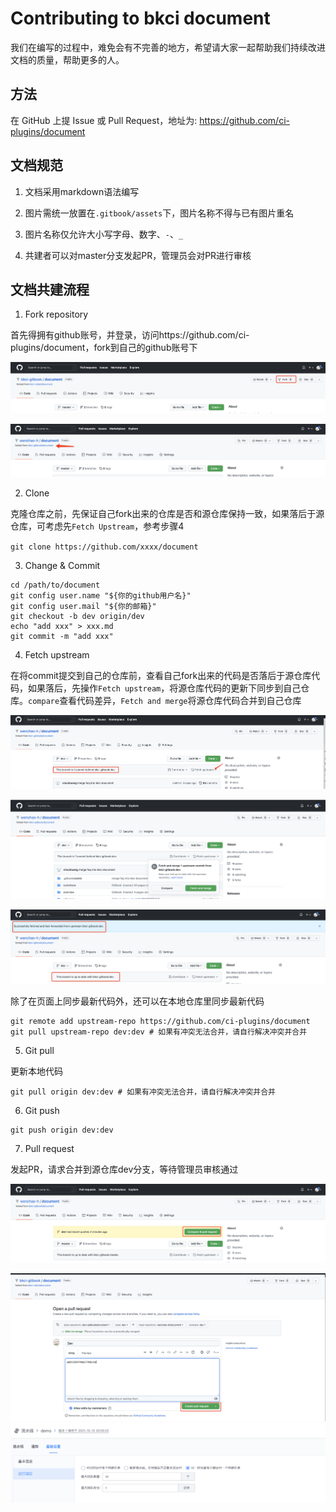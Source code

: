 # Contributing to bkci document

我们在编写的过程中，难免会有不完善的地方，希望请大家一起帮助我们持续改进文档的质量，帮助更多的人。

## 方法

在 GitHub 上提 Issue 或 Pull Request，地址为: https://github.com/ci-plugins/document

## 文档规范

1. 文档采用markdown语法编写

2. 图片需统一放置在`.gitbook/assets`下，图片名称不得与已有图片重名

3. 图片名称仅允许大小写字母、数字、`-`、`_`

4. 共建者可以对master分支发起PR，管理员会对PR进行审核

## 文档共建流程

1. Fork repository

首先得拥有github账号，并登录，访问https://github.com/ci-plugins/document，fork到自己的github账号下

![image-20220306234726724](../.gitbook/assets/image-20220306234726724.png)

![image-20220306234812651](../.gitbook/assets/image-20220306234812651.png)

2. Clone  

克隆仓库之前，先保证自己fork出来的仓库是否和源仓库保持一致，如果落后于源仓库，可考虑先`Fetch Upstream`，参考步骤4

`git clone https://github.com/xxxx/document`

3. Change & Commit

```
cd /path/to/document
git config user.name "${你的github用户名}"
git config user.mail "${你的邮箱}"
git checkout -b dev origin/dev
echo "add xxx" > xxx.md
git commit -m "add xxx"
```

4. Fetch upstream

在将commit提交到自己的仓库前，查看自己fork出来的代码是否落后于源仓库代码，如果落后，先操作`Fetch upstream`，将源仓库代码的更新下同步到自己仓库。`compare`查看代码差异，`Fetch and merge`将源仓库代码合并到自己仓库

![image-20220307000537768](../.gitbook/assets/image-20220307000537768.png)

![image-20220307000634161](../.gitbook/assets/image-20220307000634161.png)

![image-20220307000819055](../.gitbook/assets/image-20220307000819055.png)



除了在页面上同步最新代码外，还可以在本地仓库里同步最新代码

```
git remote add upstream-repo https://github.com/ci-plugins/document
git pull upstream-repo dev:dev # 如果有冲突无法合并，请自行解决冲突并合并
```

5. Git pull

更新本地代码

```
git pull origin dev:dev # 如果有冲突无法合并，请自行解决冲突并合并
```

6. Git push

```
git push origin dev:dev
```

7. Pull request

发起PR，请求合并到源仓库dev分支，等待管理员审核通过

![image-20220307003446199](../.gitbook/assets/image-20220307003446199.png)

![image-20220307003639376](../.gitbook/assets/image-20220307003639376.png)
![image-20211212201111977](../.gitbook/assets/image-20211212201111977.png)
